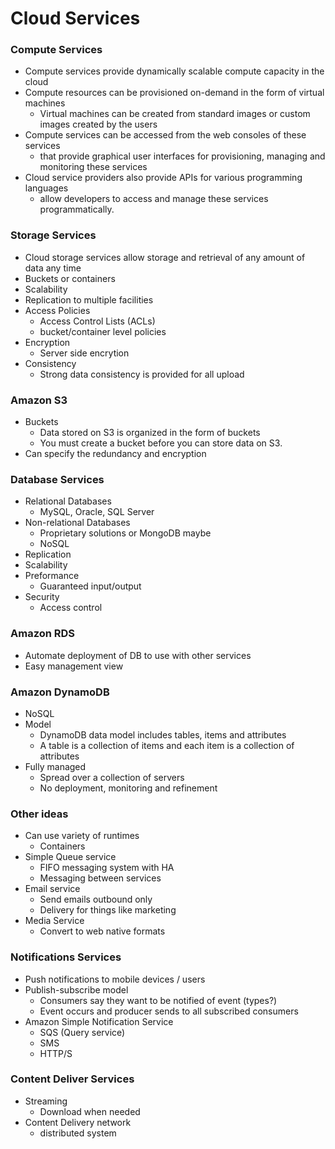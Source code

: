 
# Cloud Services


###  Compute Services 
- Compute services provide dynamically scalable compute capacity in the cloud
- Compute resources can be provisioned on-demand in the form of virtual machines
    - Virtual machines can be created from standard images or custom images created by the users 
- Compute services can be accessed from the web consoles of these services 
    - that provide graphical user interfaces for provisioning, managing and monitoring these services 
- Cloud service providers also provide APIs for various programming languages
    - allow developers to access and manage these services programmatically.


### Storage Services 
- Cloud storage services allow storage and retrieval of any amount of data any time
- Buckets or containers
- Scalability
- Replication to multiple facilities 
- Access Policies
    - Access Control Lists (ACLs)
    - bucket/container level policies
- Encryption
    - Server side encrytion 
- Consistency 
    - Strong data consistency is provided for all upload

### Amazon S3
- Buckets 
    - Data stored on S3 is organized in the form of buckets
    - You must create a bucket before you can store data on S3.
- Can specify the redundancy and encryption

### Database Services
- Relational Databases 
    - MySQL, Oracle, SQL Server 
- Non-relational Databases 
    - Proprietary solutions or MongoDB maybe
    - NoSQL
- Replication
- Scalability
- Preformance
    - Guaranteed input/output
- Security 
    - Access control

### Amazon RDS
- Automate deployment of DB to use with other services
- Easy management view

### Amazon DynamoDB
- NoSQL
- Model
    - DynamoDB data model includes tables, items and attributes
    - A table is a collection of items and each item is a collection of attributes
- Fully managed
    - Spread over a collection of servers
    - No deployment, monitoring and refinement


### Other ideas
- Can use variety of runtimes
    - Containers
- Simple Queue service
    - FIFO messaging system with HA
    - Messaging between services
- Email service
    - Send emails outbound only
    - Delivery for things like marketing
- Media Service
    - Convert to web native formats

### Notifications Services
- Push notifications to mobile devices / users
- Publish-subscribe model
    - Consumers say they want to be notified of event (types?)
    - Event occurs and producer sends to all subscribed consumers
- Amazon Simple Notification Service
    - SQS (Query service)
    - SMS
    - HTTP/S

### Content Deliver Services
- Streaming
    - Download when needed
- Content Delivery network
    - distributed system




